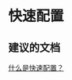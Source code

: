 <properties
    pageTitle="Express Configuration"
    description="快速配置"
    service="microsoft.intune"
    resource="intune"
    authors="mackie1604"
    displayOrder=""
    selfHelpType="generic"
    supportTopicIds="32568691"
    resourceTags=""
    productPesIds="15584"
    cloudEnvironments="public"
/>


# <a name="express-configuration"></a>快速配置

## <a name="recommended-documents"></a>**建议的文档**

[什么是快速配置？](https://docs.microsoft.com/intune-education/what-is-express-configuration)<br>



